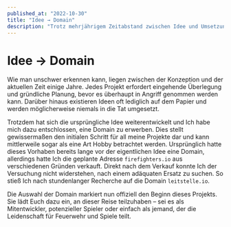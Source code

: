 ```yaml
---
published_at: "2022-10-30"
title: "Idee → Domain"
description: "Trotz mehrjährigem Zeitabstand zwischen Idee und Umsetzung sowie der üblichen Herausforderungen bei Projektplanung, hat sich die ursprüngliche Idee weiterentwickelt, wurde durch den Kauf einer Domain konkretisiert und lädt Interessierte ein, Teil eines feuerwehrbegeisterten Spieleprojekts zu werden."
---
```


# Idee → Domain

Wie man unschwer erkennen kann, liegen zwischen der Konzeption und der aktuellen Zeit einige Jahre. Jedes Projekt erfordert eingehende Überlegung und gründliche Planung, bevor es überhaupt in Angriff genommen werden kann. Darüber hinaus existieren Ideen oft lediglich auf dem Papier und werden möglicherweise niemals in die Tat umgesetzt.

Trotzdem hat sich die ursprüngliche Idee weiterentwickelt und Ich habe mich dazu entschlossen, eine Domain zu erwerben. Dies stellt gewissermaßen den initialen Schritt für all meine Projekte dar und kann mittlerweile sogar als eine Art Hobby betrachtet werden. Ursprünglich hatte dieses Vorhaben bereits lange vor der eigentlichen Idee eine Domain, allerdings hatte Ich die geplante Adresse `firefighters.io` aus verschiedenen Gründen verkauft. Direkt nach dem Verkauf konnte Ich der Versuchung nicht widerstehen, nach einem adäquaten Ersatz zu suchen. So stieß Ich nach stundenlanger Recherche auf die Domain `leitstelle.io`.

Die Auswahl der Domain markiert nun offiziell den Beginn dieses Projekts. Sie lädt Euch dazu ein, an dieser Reise teilzuhaben – sei es als Mitentwickler, potenzieller Spieler oder einfach als jemand, der die Leidenschaft für Feuerwehr und Spiele teilt.
